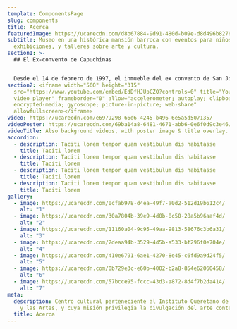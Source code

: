 ```yaml
---
template: ComponentsPage
slug: components
title: Acerca
featuredImage: https://ucarecdn.com/d8b67884-9d91-480d-b09e-d8d496b82761/
subtitle: Museo en una histórica mansión barroca con eventos para niños,
  exhibiciones, y talleres sobre arte y cultura.
section1: >-
  ## El Ex-convento de Capuchinas


  Desde el 14 de febrero de 1997, el inmueble del ex convento de San José de Gracia de Religiosas Capuchinas asumió una vocación de carácter público, al recibir al Museo de la Ciudad, centro cultural perteneciente al Instituto Queretano de la Cultura y las Artes, y cuya misión privilegia la divulgación del arte contemporáneo. Es con este perfil que el museo ha marcado estilos de oferta cultural, en donde priva la diversidad y la tolerancia dando lugar a una continua muestra de exposiciones pictóricas, fotográficas, escultóricas; obras de teatro, danza; recitales de música; así como propuestas de performance e instalación y muchas actividades intelectuales más. Propiamente, el Museo de la Ciudad es punto de reunión de inquietudes.
section2: <iframe width="560" height="315"
  src="https://www.youtube.com/embed/EdDfHJUpCZQ?controls=0" title="YouTube
  video player" frameborder="0" allow="accelerometer; autoplay; clipboard-write;
  encrypted-media; gyroscope; picture-in-picture; web-share"
  allowfullscreen></iframe>
video: https://ucarecdn.com/e6979298-66d6-4245-b496-6e5a5d507135/
videoPoster: https://ucarecdn.com/69ba14a8-6481-4671-abb6-0e6f0d9c3e46/
videoTitle: Also background videos, with poster image & title overlay.
accordion:
  - description: Taciti lorem tempor quam vestibulum dis habitasse
    title: Taciti lorem
  - description: Taciti lorem tempor quam vestibulum dis habitasse
    title: Taciti lorem
  - description: Taciti lorem tempor quam vestibulum dis habitasse
    title: Taciti lorem
  - description: Taciti lorem tempor quam vestibulum dis habitasse
    title: Taciti lorem
gallery:
  - image: https://ucarecdn.com/0cfab978-d4ea-49f7-a0d2-512d19b612c4/
    alt: "1"
  - image: https://ucarecdn.com/30a7804b-39e9-4d0b-8c50-28a5b96aaf4d/
    alt: "2"
  - image: https://ucarecdn.com/11160a04-9c95-49aa-9813-58676c3b6a31/
    alt: "3"
  - image: https://ucarecdn.com/2deaa94b-3529-4d5b-a533-bf296f0e704e/
    alt: "4"
  - image: https://ucarecdn.com/410e6791-6ae1-4270-8e45-c6fd9a9d24f5/
    alt: "5"
  - image: https://ucarecdn.com/0b729e3c-e60b-4002-b2a8-854e62060458/
    alt: "6"
  - image: https://ucarecdn.com/57bcce95-fccc-43d3-a872-8d4f7b2da414/
    alt: "7"
meta:
  description: Centro cultural perteneciente al Instituto Queretano de la Cultura
    y las Artes, y cuya misión privilegia la divulgación del arte contemporáneo.
  title: Acerca
---
```

